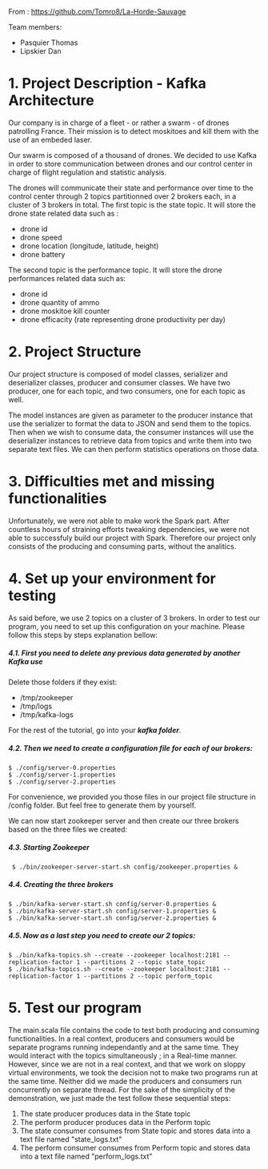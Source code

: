 
From : https://github.com/Tomro8/La-Horde-Sauvage

Team members:
 - Pasquier Thomas
 - Lipskier Dan

# 1. Project Description - Kafka Architecture
Our company is in charge of a fleet - or rather a swarm - of drones patrolling France. Their mission is to detect moskitoes and kill them with the use of an embeded laser.

Our swarm is composed of a thousand of drones. We decided to use Kafka in order to store communication between drones and our control center in charge of flight regulation and statistic analysis.

The drones will communicate their state and performance over time to the control center through 2 topics partitionned over 2 brokers each, in a cluster of 3 brokers in total. 
The first topic is the state topic. It will store the drone state related data such as :
 - drone id
 - drone speed
 - drone location (longitude, latitude, height)
 - drone battery

The second topic is the performance topic. It will store the drone performances related data such as:
 - drone id
 - drone quantity of ammo
 - drone moskitoe kill counter
 - drone efficacity (rate representing drone productivity per day)

# 2. Project Structure
Our project structure is composed of model classes, serializer and deserializer classes, producer and consumer classes.
We have two producer, one for each topic, and two consumers, one for each topic as well.


The model instances are given as parameter to the producer instance that use the serializer to format the data to JSON and send them to the topics.
Then when we wish to consume data, the consumer instances will use the deserializer instances to retrieve data from topics and write them into two separate text files. We can then perform statistics operations on those data.

# 3. Difficulties met and missing functionalities

Unfortunately, we were not able to make work the Spark part. After countless hours of straining efforts tweaking dependencies, we were not able to successfuly build our project with Spark. Therefore our project only consists of the producing and consuming parts, without the analitics.

# 4. Set up your environment for testing

As said before, we use 2 topics on a cluster of 3 brokers. In order to test our program, you need to set up this configuration on your machine. Please follow this steps by steps explanation bellow:

##### 4.1. First you need to delete any previous data generated by another Kafka use
Delete those folders if they exist:

- /tmp/zookeeper 
- /tmp/logs 
- /tmp/kafka-logs

For the rest of the tutorial, go into your ***kafka folder***.

##### 4.2. Then we need to create a configuration file for each of our brokers:
    $ ./config/server-0.properties
    $ ./config/server-1.properties
    $ ./config/server-2.properties

For convenience, we provided you those files in our project file structure in /config folder. But feel free to generate them by yourself.

We can now start zookeeper server and then create our three brokers based on the three files we created:

##### 4.3. Starting Zookeeper

     $ ./bin/zookeeper-server-start.sh config/zookeeper.properties &

##### 4.4. Creating the three brokers
    $ ./bin/kafka-server-start.sh config/server-0.properties &
    $ ./bin/kafka-server-start.sh config/server-1.properties &
    $ ./bin/kafka-server-start.sh config/server-2.properties &

##### 4.5. Now as a last step you need to create our 2 topics:

    $ ./bin/kafka-topics.sh --create --zookeeper localhost:2181 --replication-factor 1 --partitions 2 --topic state_topic
    $ ./bin/kafka-topics.sh --create --zookeeper localhost:2181 --replication-factor 1 --partitions 2 --topic perform_topic

# 5. Test our program
The main.scala file contains the code to test both producing and consuming functionalities.
In a real context, producers and consumers would be separate programs running independantly and at the same time. They would interact with the topics simultaneously ; in a Real-time manner. However, since we are not in a real context, and that we work on sloppy virtual environments, we took the decision not to make two programs run at the same time. Neither did we made the producers and consumers run concurrently on separate thread. For the sake of the simplicity of the demonstration, we just made the test follow these sequential steps:
1. The state producer produces data in the State topic
2. The perform producer produces data in the Perform topic
3. The state consumer consumes from State topic and stores data into a text file named "state_logs.txt"
4. The perform consumer consumes from Perform topic and stores data into a text file named "perform_logs.txt"
